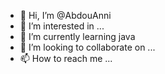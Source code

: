 - 👋 Hi, I’m @AbdouAnni
- 👀 I’m interested in ...
- 🌱 I’m currently learning java
- 💞️ I’m looking to collaborate on ...
- 📫 How to reach me ...

<!---
AbdouAnni/AbdouAnni is a ✨ special ✨ repository because its `README.md` (this file) appears on your GitHub profile.
You can click the Preview link to take a look at your changes.
--->
